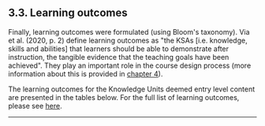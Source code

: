 ## 3.3. Learning outcomes

Finally, learning outcomes were formulated (using Bloom&#39;s taxonomy). Via et al. (2020, p. 2) define learning outcomes as &quot;the KSAs [i.e. knowledge, skills and abilities] that learners should be able to demonstrate after instruction, the tangible evidence that the teaching goals have been achieved&quot;. They play an important role in the course design process (more information about this is provided in [chapter 4](../4TeachingAndTrainingDesigns/1Introduction.md)).

The learning outcomes for the Knowledge Units deemed entry level content are presented in the tables below. For the full list of learning outcomes, please see [here](../7ResourcesReferences/4KnowledgeUnits_LearningOutcomes.md).

---
